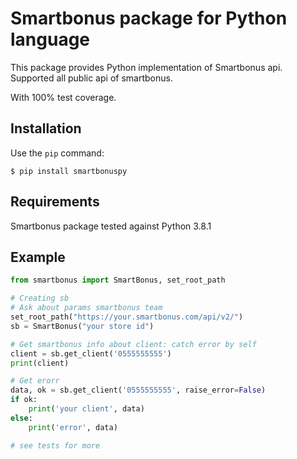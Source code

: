 # Smartbonus package for Python language

This package provides Python implementation of Smartbonus api. Supported all public api of smartbonus.

With 100% test coverage.

## Installation

Use the `pip` command:

	$ pip install smartbonuspy

## Requirements

Smartbonus package tested against Python 3.8.1

## Example

```python
from smartbonus import SmartBonus, set_root_path

# Creating sb
# Ask about params smartbonus team
set_root_path("https://your.smartbonus.com/api/v2/")
sb = SmartBonus("your store id")

# Get smartbonus info about client: catch error by self
client = sb.get_client('0555555555')
print(client)

# Get erorr
data, ok = sb.get_client('0555555555', raise_error=False)
if ok:
    print('your client', data)
else:
    print('error', data)

# see tests for more
```
